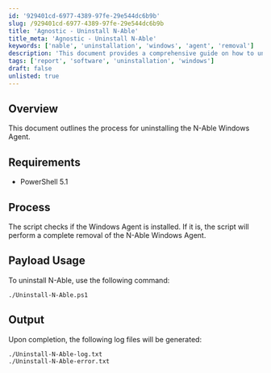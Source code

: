 ```yaml
---
id: '929401cd-6977-4389-97fe-29e544dc6b9b'
slug: /929401cd-6977-4389-97fe-29e544dc6b9b
title: 'Agnostic - Uninstall N-Able'
title_meta: 'Agnostic - Uninstall N-Able'
keywords: ['nable', 'uninstallation', 'windows', 'agent', 'removal']
description: 'This document provides a comprehensive guide on how to uninstall the N-Able Windows Agent using a PowerShell script. It details the requirements, process, and expected output files for successful uninstallation.'
tags: ['report', 'software', 'uninstallation', 'windows']
draft: false
unlisted: true
---
```


## Overview

This document outlines the process for uninstalling the N-Able Windows Agent.

## Requirements

- PowerShell 5.1

## Process

The script checks if the Windows Agent is installed. If it is, the script will perform a complete removal of the N-Able Windows Agent.

## Payload Usage

To uninstall N-Able, use the following command:

```
./Uninstall-N-Able.ps1
```

## Output

Upon completion, the following log files will be generated:

```
./Uninstall-N-Able-log.txt
./Uninstall-N-Able-error.txt
```